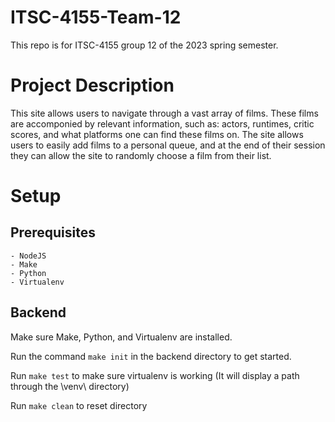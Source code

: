 # ITSC-4155-Team-12

This repo is for ITSC-4155 group 12 of the 2023 spring semester.

# Project Description

This site allows users to navigate through a vast array of films. These films are accomponied by relevant information, such as: actors, runtimes, critic scores, and what platforms one can find these films on. The site allows users to easily add films to a personal queue, and at the end of their session they can allow the site to
randomly choose a film from their list.

# Setup

## Prerequisites
    - NodeJS
    - Make
    - Python
    - Virtualenv

## Backend 

Make sure Make, Python, and Virtualenv are installed.

Run the command `make init` in the backend directory to get started.

Run  `make test` to make sure virtualenv is working (It will display a path through the \venv\ directory)

Run `make clean` to reset directory

    